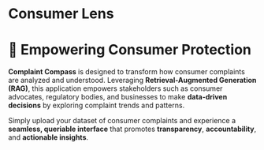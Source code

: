 # Consumer Lens
# 🌟 Empowering Consumer Protection  

**Complaint Compass** is designed to transform how consumer complaints are analyzed and understood. Leveraging **Retrieval-Augmented Generation (RAG)**, this application empowers stakeholders such as consumer advocates, regulatory bodies, and businesses to make **data-driven decisions** by exploring complaint trends and patterns.  

Simply upload your dataset of consumer complaints and experience a **seamless, queriable interface** that promotes **transparency**, **accountability**, and **actionable insights**.  
